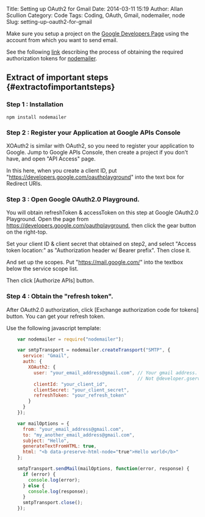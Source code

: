 Title: Setting up OAuth2 for Gmail
Date: 2014-03-11 15:19
Author: Allan Scullion
Category: Code
Tags: Coding, OAuth, Gmail, nodemailer, node
Slug: setting-up-oauth2-for-gmail

Make sure you setup a project on the [Google Developers Page](https://console.developers.google.com) using the account from which you want to send email.

See the following [link](http://masashi-k.blogspot.co.uk/2013/06/sending-mail-with-gmail-using-xoauth2.html) describing the process of obtaining the required authorization tokens for [nodemailer](nodemailer).

## Extract of important steps {#extractofimportantsteps}

### Step 1 : Installation

```text
npm install nodemailer
```

### Step 2 : Register your Application at Google APIs Console

XOAuth2 is similar with OAuth2, so you need to register your application to Google. Jump to Google APIs Console, then create a project if you don't have, and open "API Access" page.

In this here, when you create a client ID, put "https://developers.google.com/oauthplayground" into the text box for Redirect URIs.

### Step 3 : Open Google OAuth2.0 Playground.

You will obtain refreshToken & accessToken on this step at Google OAuth2.0 Playground. Open the page from https://developers.google.com/oauthplayground, then click the gear button on the right-top.

Set your client ID & client secret that obtained on step2, and select "Access token location:" as "Authorization header w/ Bearer prefix". Then close it.

And set up the scopes. Put "https://mail.google.com/" into the textbox below the service scope list.

Then click [Authorize APIs] button.

### Step 4 : Obtain the "refresh token".

After OAuth2.0 authorization, click [Exchange authorization code for tokens] button. You can get your refresh token.

Use the following javascript template:

```javascript
    var nodemailer = require("nodemailer");

    var smtpTransport = nodemailer.createTransport("SMTP", {
      service: "Gmail",
      auth: {
        XOAuth2: {
          user: "your_email_address@gmail.com", // Your gmail address.
                                                // Not @developer.gserviceaccount.com
          clientId: "your_client_id",
          clientSecret: "your_client_secret",
          refreshToken: "your_refresh_token"
        }
      }
    });

    var mailOptions = {
      from: "your_email_address@gmail.com",
      to: "my_another_email_address@gmail.com",
      subject: "Hello",
      generateTextFromHTML: true,
      html: "<b data-preserve-html-node="true">Hello world</b>"
    };

    smtpTransport.sendMail(mailOptions, function(error, response) {
      if (error) {
        console.log(error);
      } else {
        console.log(response);
      }
      smtpTransport.close();
    });
```